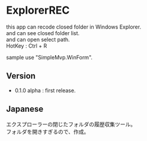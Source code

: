 # ExplorerREC

this app can recode closed folder in Windows Explorer.   
and can see closed folder list.   
and can open select path.   
HotKey : Ctrl + R 

sample use "SimpleMvp.WinForm".

## Version

- 0.1.0 alpha : first release.

## Japanese
エクスプローラーの閉じたフォルダの履歴収集ツール。    
フォルダを開きすぎるので、作成。
